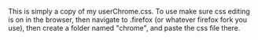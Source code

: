 This is simply a copy of my userChrome.css. To use make sure css editing is on in the browser, then navigate to .firefox (or whatever firefox fork you use), then create a folder named "chrome", and paste the css file there.
